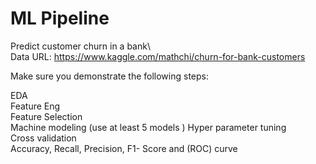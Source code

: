 # ML Pipeline
Predict customer churn in a bank\  
Data URL: https://www.kaggle.com/mathchi/churn-for-bank-customers  

Make sure you demonstrate the following steps:  

EDA\
Feature Eng\
Feature Selection\
Machine modeling (use at least 5 models )
Hyper parameter tuning\
Cross validation\
Accuracy, Recall, Precision, F1- Score and (ROC) curve
